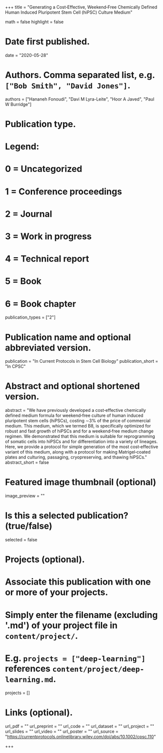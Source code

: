 +++
title = "Generating a Cost‐Effective, Weekend‐Free Chemically Defined Human Induced Pluripotent Stem Cell (hiPSC) Culture Medium"

math = false
highlight = false

# Date first published.
date = "2020-05-28"

# Authors. Comma separated list, e.g. `["Bob Smith", "David Jones"]`.
authors = ["Hananeh Fonoudi", "Davi M Lyra-Leite", "Hoor A Javed", "Paul W Burridge"]

# Publication type.
# Legend:
# 0 = Uncategorized
# 1 = Conference proceedings
# 2 = Journal
# 3 = Work in progress
# 4 = Technical report
# 5 = Book
# 6 = Book chapter
publication_types = ["2"]

# Publication name and optional abbreviated version.
publication = "In Current Protocols in Stem Cell Biology"
publication_short = "In CPSC"

# Abstract and optional shortened version.
abstract = "We have previously developed a cost‐effective chemically defined medium formula for weekend‐free culture of human induced pluripotent stem cells (hiPSCs), costing ∼3% of the price of commercial medium. This medium, which we termed B8, is specifically optimized for robust and fast growth of hiPSCs and for a weekend‐free medium change regimen. We demonstrated that this medium is suitable for reprogramming of somatic cells into hiPSCs and for differentiation into a variety of lineages. Here, we provide a protocol for simple generation of the most cost‐effective variant of this medium, along with a protocol for making Matrigel‐coated plates and culturing, passaging, cryopreserving, and thawing hiPSCs."
abstract_short = false

# Featured image thumbnail (optional)
image_preview = ""

# Is this a selected publication? (true/false)
selected = false

# Projects (optional).
#   Associate this publication with one or more of your projects.
#   Simply enter the filename (excluding '.md') of your project file in `content/project/`.
#   E.g. `projects = ["deep-learning"]` references `content/project/deep-learning.md`.
projects = []

# Links (optional).
url_pdf = ""
url_preprint = ""
url_code = ""
url_dataset = ""
url_project = ""
url_slides = ""
url_video = ""
url_poster = ""
url_source = "https://currentprotocols.onlinelibrary.wiley.com/doi/abs/10.1002/cpsc.110"

+++
